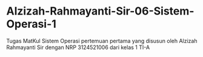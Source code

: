 # Alzizah-Rahmayanti-Sir-06-Sistem-Operasi-1
Tugas MatKul Sistem Operasi pertemuan pertama yang disusun oleh Alzizah Rahmayanti Sir dengan NRP 3124521006 dari kelas 1 TI-A
